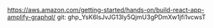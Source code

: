 https://aws.amazon.com/getting-started/hands-on/build-react-app-amplify-graphql/
git:
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
